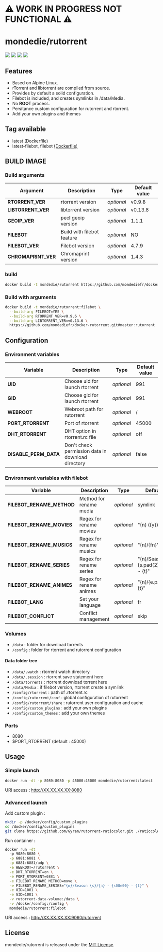 # :warning: WORK IN PROGRESS NOT FUNCTIONAL :warning:

# mondedie/rutorrent

[![](https://img.shields.io/docker/cloud/build/mondedie/rutorrent)](https://hub.docker.com/r/mondedie/rutorrent/builds)
[![](https://img.shields.io/docker/cloud/automated/mondedie/rutorrent)](https://hub.docker.com/r/mondedie/rutorrent/builds)
[![](https://img.shields.io/docker/pulls/mondedie/rutorrent)](https://hub.docker.com/r/mondedie/rutorrent)
[![](https://img.shields.io/docker/stars/mondedie/rutorrent)](https://hub.docker.com/r/mondedie/rutorrent)

## Features

 * Based on Alpine Linux.
 * rTorrent and libtorrent are compiled from source.
 * Provides by default a solid configuration.
 * Filebot is included, and creates symlinks in /data/Media.
 * No **ROOT** process.
 * Persitance custom configuration for rutorrent and rtorrent.
 * Add your own plugins and themes

## Tag available

 * latest [(Dockerfile)](https://github.com/mondediefr/docker-rutorrent/blob/master/Dockerfile)
 * latest-filebot, filebot [(Dockerfile)](https://github.com/mondediefr/docker-rutorrent/blob/master/Dockerfile)

## BUILD IMAGE

### Build arguments

| Argument | Description | Type | Default value |
| -------- | ----------- | ---- | ------------- |
| **RTORRENT_VER** | rtorrent version | *optional* | v0.9.8
| **LIBTORRENT_VER** | libtorrent version | *optional* | v0.13.8
| **GEOIP_VER** | pecl geoip version | *optional* | 1.1.1
| **FILEBOT** | Build with filebot feature | *optional* | NO
| **FILEBOT_VER** | Filebot version | *optional* | 4.7.9
| **CHROMAPRINT_VER** | Chromaprint version | *optional* | 1.4.3

### build

```sh
docker build -t mondedie/rutorrent https://github.com/mondediefr/docker-rutorrent.git#master:rutorrent
```

### Build with arguments

```sh
docker build -t mondedie/rutorrent:filebot \
  --build-arg FILEBOT=YES \
  --build-arg RTORRENT_VER=v0.9.6 \
  --build-arg LIBTORRENT_VER=v0.13.6 \
  https://github.com/mondediefr/docker-rutorrent.git#master:rutorrent
```

## Configuration

### Environment variables

| Variable | Description | Type | Default value |
| -------- | ----------- | ---- | ------------- |
| **UID** | Choose uid for launch rtorrent | *optional* | 991
| **GID** | Choose gid for launch rtorrent | *optional* | 991
| **WEBROOT** | Webroot path for rutorrent | *optional* | /
| **PORT_RTORRENT** | Port of rtorrent | *optional* | 45000
| **DHT_RTORRENT** | DHT option in rtorrent.rc file | *optional* | off
| **DISABLE_PERM_DATA** | Don't check permission data in download directory | *optional* | false

### Environment variables with filebot

| Variable | Description | Type | Default value |
| -------- | ----------- | ---- | ------------- |
| **FILEBOT_RENAME_METHOD** | Method for rename media | *optional* | symlink
| **FILEBOT_RENAME_MOVIES** | Regex for rename movies | *optional* | "{n} ({y})"
| **FILEBOT_RENAME_MUSICS** | Regex for rename musics | *optional* | "{n}/{fn}"
| **FILEBOT_RENAME_SERIES** | Regex for rename series | *optional* | "{n}/Season {s.pad(2)}/{s00e00} - {t}"
| **FILEBOT_RENAME_ANIMES** | Regex for rename animes | *optional* | "{n}/{e.pad(3)} - {t}"
| **FILEBOT_LANG** | Set your language | *optional* | fr
| **FILEBOT_CONFLICT** | Conflict management | *optional* | skip

### Volumes

 * `/data` : folder for download torrents
 * `/config` : folder for rtorrent and rutorrent configuration

#### Data folder tree

 * `/data/.watch` : rtorrent watch directory
 * `/data/.session` : rtorrent save statement here
 * `/data/torrents` : rtorrent download torrent here
 * `/data/Media` : if filebot version, rtorrent create a symlink
 * `/config/rtorrent` : path of .rtorrent.rc
 * `/config/rutorrent/conf` : global configuration of rutorrent
 * `/config/rutorrent/share` : rutorrent user configuration and cache
 * `/config/custom_plugins` : add your own plugins
 * `/config/custom_themes` : add your own themes

### Ports

 * 8080
 * $PORT_RTORRENT (default : 45000)

## Usage

### Simple launch

```sh
docker run -dt -p 8080:8080 -p 45000:45000 mondedie/rutorrent:latest
```

URI access : http://XX.XX.XX.XX:8080

### Advanced launch

Add custom plugin :

```sh
mkdir -p /docker/config/custom_plugins
cd /docker/config/custom_plugins
git clone https://github.com/Gyran/rutorrent-ratiocolor.git ./ratiocolor
```

Run container :

```sh
docker run -dt
  -p 9080:8080 \
  -p 6881:6881 \
  -p 6881:6881/udp \
  -e WEBROOT=/rutorrent \
  -e DHT_RTORRENT=on \
  -e PORT_RTORRENT=6881 \
  -e FILEBOT_RENAME_METHOD=move \
  -e FILEBOT_RENAME_SERIES="{n}/Season {s}/{n} - {s00e00} - {t}" \
  -e UID=1001 \
  -e GID=1001 \
  -v rutorrent-data-volume:/data \
  -v /docker/config:/config \
  mondedie/rutorrent:filebot
```

URI access : http://XX.XX.XX.XX:9080/rutorrent

## License

mondedie/rutorrent is released under the [MIT License](https://github.com/mondediefr/docker-rutorrent/blob/master/LICENSE).
